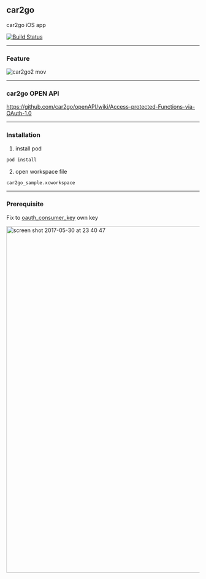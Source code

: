 ## car2go
car2go iOS app


[![Build Status](https://travis-ci.org/filmhomage/car2go.svg?branch=master)](https://travis-ci.org/filmhomage/car2go)

----

### Feature
![car2go2 mov](https://cloud.githubusercontent.com/assets/4126751/26605922/2f75e016-4590-11e7-9819-ec6c0fe6cd6a.gif)


----

### car2go OPEN API
https://github.com/car2go/openAPI/wiki/Access-protected-Functions-via-OAuth-1.0


----

### Installation

1. install pod
```sh
pod install
```

2. open workspace file
```sh 
car2go_sample.xcworkspace 
``` 



----

### Prerequisite
Fix to [oauth_consumer_key](https://github.com/filmhomage/car2go/blob/master/car2go_sample/ViewController/FMViewController%2BApi.m#L18) own key

<img width="903" alt="screen shot 2017-05-30 at 23 40 47" src="https://cloud.githubusercontent.com/assets/4126751/26606268/97e5e046-4591-11e7-9f61-fc1d1e94f640.png">

